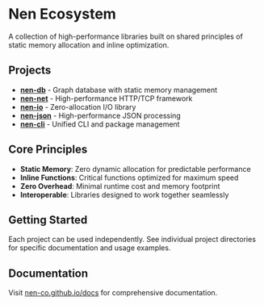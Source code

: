 # Nen Ecosystem

A collection of high-performance libraries built on shared principles of static memory allocation and inline optimization.

## Projects

- **[nen-db](https://github.com/Nen-Co/nen-db)** - Graph database with static memory management
- **[nen-net](https://github.com/Nen-Co/nen-net)** - High-performance HTTP/TCP framework
- **[nen-io](https://github.com/Nen-Co/nen-io)** - Zero-allocation I/O library
- **[nen-json](https://github.com/Nen-Co/nen-json)** - High-performance JSON processing
- **[nen-cli](https://github.com/Nen-Co/nen-cli)** - Unified CLI and package management

## Core Principles

- **Static Memory**: Zero dynamic allocation for predictable performance
- **Inline Functions**: Critical functions optimized for maximum speed
- **Zero Overhead**: Minimal runtime cost and memory footprint
- **Interoperable**: Libraries designed to work together seamlessly

## Getting Started

Each project can be used independently. See individual project directories for specific documentation and usage examples.

## Documentation

Visit [nen-co.github.io/docs](https://nen-co.github.io/docs) for comprehensive documentation.
